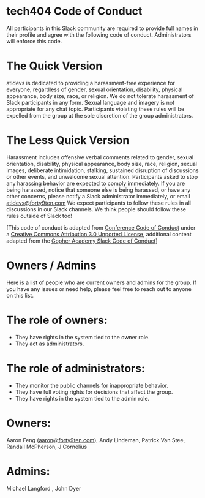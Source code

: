 # tech404 Code of Conduct

All participants in this Slack community are required to provide full names in their profile and agree with the following code of conduct. Administrators will enforce this code.

# The Quick Version

atldevs is dedicated to providing a harassment-free experience for everyone, regardless of gender, sexual orientation, disability, physical appearance, body size, race, or religion. We do not tolerate harassment of Slack participants in any form. Sexual language and imagery is not appropriate for any chat topic. Participants violating these rules will be expelled from the group at the sole discretion of the group administrators.

# The Less Quick Version

Harassment includes offensive verbal comments related to gender, sexual orientation, disability, physical appearance, body size, race, religion, sexual images, deliberate intimidation, stalking, sustained disruption of discussions or other events, and unwelcome sexual attention.
Participants asked to stop any harassing behavior are expected to comply immediately.
If you are being harassed, notice that someone else is being harassed, or have any other concerns, please notify a Slack administrator immediately, or email atldevs@forty9ten.com
We expect participants to follow these rules in all discussions in our Slack channels. We think people should follow these rules outside of Slack too!

[This code of conduct is adapted from [Conference Code of Conduct](http://confcodeofconduct.com) under a [Creative Commons Attribution 3.0 Unported License](http://creativecommons.org/licenses/by/3.0/deed.en_US), additional content adapted from the [Gopher Academy Slack Code of Conduct](https://docs.google.com/document/d/1YO_xIZPhD1OsquKdCuAq-fFECs8b37wfhVRfnx3DjzM/edit)]

# Owners / Admins
Here is a list of people who are current owners and admins for the group. If you have any issues or need help, please feel free to reach out to anyone on this list.

# The role of owners:
* They have rights in the system tied to the owner role.
* They act as administrators.

# The role of administrators:
* They monitor the public channels for inappropriate behavior.
* They have full voting rights for decisions that affect the group.
* They have rights in the system tied to the admin role.

# Owners:
Aaron Feng (<aaron@forty9ten.com>), Andy Lindeman, Patrick Van Stee, Randall McPherson, J Cornelius

# Admins:
Michael Langford , John Dyer



